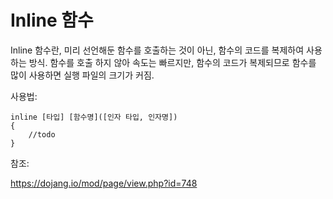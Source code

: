 # Inline 함수

Inline 함수란, 미리 선언해둔 함수를 호출하는 것이 아닌, 함수의 코드를 복제하여 사용하는 방식. 함수를 호출 하지 않아 속도는 빠르지만, 함수의 코드가 복제되므로 함수를 많이 사용하면 실행 파일의 크기가 커짐.

사용법:

```
inline [타입] [함수명]([인자 타입, 인자명])
{
	//todo
}
```



참조:

https://dojang.io/mod/page/view.php?id=748